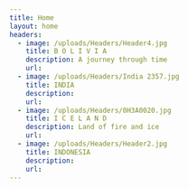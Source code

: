 ```yaml
---
title: Home
layout: home
headers:
  - image: /uploads/Headers/Header4.jpg
    title: B O L I V I A
    description: A journey through time
    url:
  - image: /uploads/Headers/India 2357.jpg
    title: INDIA
    description:
    url:
  - image: /uploads/Headers/0H3A0020.jpg
    title: I C E L A N D
    description: Land of fire and ice
    url:
  - image: /uploads/Headers/Header2.jpg
    title: INDONESIA
    description:
    url:
---
```



